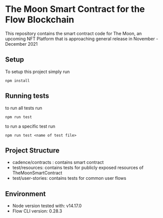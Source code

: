 # The Moon Smart Contract for the Flow Blockchain
This repository contains the smart contract code for The Moon, an upcoming NFT Platform that is approaching general release in November - December 2021

## Setup

To setup this project simply run
```
npm install
```

## Running tests

to run all tests run

```
npm run test
```

to run a specific test run

```
npm run test <name of test file>
```

## Project Structure

- cadence/contracts : contains smart contract
- test/resources: contains tests for publicly exposed resources of TheMoonSmartContract
- test/user-stories: contains tests for common user flows

## Environment

- Node version tested with: v14.17.0
- Flow CLI version: 0.28.3
